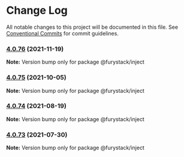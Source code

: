 # Change Log

All notable changes to this project will be documented in this file.
See [Conventional Commits](https://conventionalcommits.org) for commit guidelines.

### [4.0.76](https://github.com/furystack/furystack/compare/@furystack/inject@4.0.75...@furystack/inject@4.0.76) (2021-11-19)

**Note:** Version bump only for package @furystack/inject






### [4.0.75](https://github.com/furystack/furystack/compare/@furystack/inject@4.0.74...@furystack/inject@4.0.75) (2021-10-05)

**Note:** Version bump only for package @furystack/inject






### [4.0.74](https://github.com/furystack/furystack/compare/@furystack/inject@4.0.44...@furystack/inject@4.0.74) (2021-08-19)

**Note:** Version bump only for package @furystack/inject






### [4.0.73](https://github.com/furystack/furystack/compare/@furystack/inject@4.0.44...@furystack/inject@4.0.73) (2021-07-30)

**Note:** Version bump only for package @furystack/inject
